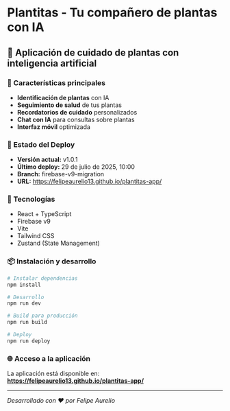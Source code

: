 # Plantitas - Tu compañero de plantas con IA

## 🌱 Aplicación de cuidado de plantas con inteligencia artificial

### 📱 Características principales
- **Identificación de plantas** con IA
- **Seguimiento de salud** de tus plantas
- **Recordatorios de cuidado** personalizados
- **Chat con IA** para consultas sobre plantas
- **Interfaz móvil** optimizada

### 🚀 Estado del Deploy
- **Versión actual:** v1.0.1
- **Último deploy:** 29 de julio de 2025, 10:00
- **Branch:** firebase-v9-migration
- **URL:** https://felipeaurelio13.github.io/plantitas-app/

### 🔧 Tecnologías
- React + TypeScript
- Firebase v9
- Vite
- Tailwind CSS
- Zustand (State Management)

### 📦 Instalación y desarrollo

```bash
# Instalar dependencias
npm install

# Desarrollo
npm run dev

# Build para producción
npm run build

# Deploy
npm run deploy
```

### 🌐 Acceso a la aplicación
La aplicación está disponible en: **https://felipeaurelio13.github.io/plantitas-app/**

---
*Desarrollado con ❤️ por Felipe Aurelio*